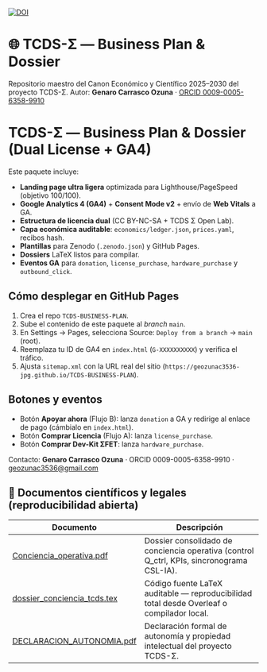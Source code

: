 [![DOI](https://zenodo.org/badge/DOI/10.5281/zenodo.17494368.svg)](https://doi.org/10.5281/zenodo.17494368)

# 🌐 TCDS-Σ — Business Plan & Dossier
Repositorio maestro del Canon Económico y Científico 2025–2030 del proyecto TCDS-Σ. 
Autor: **Genaro Carrasco Ozuna** · [ORCID 0009-0005-6358-9910](https://orcid.org/0009-0005-6358-9910)
# TCDS-Σ — Business Plan & Dossier (Dual License + GA4)

Este paquete incluye:
- **Landing page ultra ligera** optimizada para Lighthouse/PageSpeed (objetivo 100/100).
- **Google Analytics 4 (GA4)** + **Consent Mode v2** + envío de **Web Vitals** a GA.
- **Estructura de licencia dual** (CC BY-NC-SA + TCDS Σ Open Lab).
- **Capa económica auditable**: `economics/ledger.json`, `prices.yaml`, recibos hash.
- **Plantillas** para Zenodo (`.zenodo.json`) y GitHub Pages.
- **Dossiers** LaTeX listos para compilar.
- **Eventos GA** para `donation`, `license_purchase`, `hardware_purchase` y `outbound_click`.

## Cómo desplegar en GitHub Pages
1. Crea el repo `TCDS-BUSINESS-PLAN`.
2. Sube el contenido de este paquete al *branch* `main`.
3. En Settings → Pages, selecciona Source: `Deploy from a branch` → `main` (root).
4. Reemplaza tu ID de GA4 en `index.html` (`G-XXXXXXXXXX`) y verifica el tráfico.
5. Ajusta `sitemap.xml` con la URL real del sitio (`https://geozunac3536-jpg.github.io/TCDS-BUSINESS-PLAN`).

## Botones y eventos
- Botón **Apoyar ahora** (Flujo B): lanza `donation` a GA y redirige al enlace de pago (cámbialo en `index.html`).
- Botón **Comprar Licencia** (Flujo A): lanza `license_purchase`.
- Botón **Comprar Dev-Kit ΣFET**: lanza `hardware_purchase`.

Contacto: **Genaro Carrasco Ozuna** · ORCID 0009-0005-6358-9910 · <geozunac3536@gmail.com>
## 🧩 Documentos científicos y legales (reproducibilidad abierta)

| Documento | Descripción |
|------------|--------------|
| [Conciencia_operativa.pdf](./docs/Conciencia_operativa.pdf) | Dossier consolidado de conciencia operativa (control Q_ctrl, KPIs, sincronograma CSL-IA). |
| [dossier_conciencia_tcds.tex](./docs/dossier_conciencia_tcds.tex) | Código fuente LaTeX auditable — reproducibilidad total desde Overleaf o compilador local. |
| [DECLARACION_AUTONOMIA.pdf](./docs/DECLARACION_AUTONOMIA.pdf) | Declaración formal de autonomía y propiedad intelectual del proyecto TCDS-Σ. |
